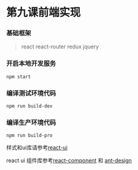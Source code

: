 # 第九课前端实现
### 基础框架
> react 
react-router 
redux 
jquery

### 开启本地开发服务
```shell
npm start
```

### 编译测试环境代码
```shell
npm run build-dev
```

### 编译生产环境代码
```shell
npm run build-pro
```

样式和ui库请参考[react-ui](http://lobos.github.io/react-ui/0.6/#/home, "react-ui")

react ui 组件库参考[react-component](https://github.com/react-component, "react-component") 和 [ant-design](https://ant.design/docs/react/introduce, "ant-design")
